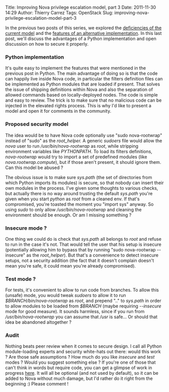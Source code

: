 Title: Improving Nova privilege escalation model, part 3
Date: 2011-11-30 14:29
Author: Thierry Carrez
Tags: OpenStack
Slug: improving-nova-privilege-escalation-model-part-3

In the previous two posts of this series, we explored the [deficiencies
of the current
model]({filename}/improving-nova-privilege-escalation-model-part-1.md)
and the [features of an alternative
implementation]({filename}/improving-nova-privilege-escalation-model-part-2.md).
In this last post, we'll discuss the advantages of a Python
implementation and open discussion on how to secure it properly.

### Python implementation

It's quite easy to implement the features that were mentioned in the
previous post in Python. The main advantage of doing so is that the code
can happily live inside Nova code, in particular the filters definition
files can be implemented as Python modules that are loaded if present.
That solves the issue of shipping definitions within Nova and also the
separation of allowed commands based on locally-deployed nodes. The code
is simple and easy to review. The trick is to make sure that no
malicious code can be injected in the elevated rights process. This is
why I'd like to present a model and open it for comments in the
community.

### Proposed security model

The idea would be to have Nova code optionally use "sudo nova-rootwrap"
instead of "sudo" as the *root\_helper.* A generic *sudoers* file would
allow the *nova* user to run */usr/bin/nova-rootwrap* as *root*, while
stripping environment variables like *PYTHONPATH*. To load its filters
definitions, *nova-rootwrap* would try to import a set of predefined
modules (like *nova.rootwrap.compute*), but if those aren't present, it
should ignore them. Can this model be abused ?

The obvious issue is to make sure *sys.path* (the set of directories
from which Python imports its modules) is secure, so that nobody can
insert their own modules in the process. I've given some thoughts to
various checks, but actually there is no way around trusting the default
*sys.path* you're given when you start *python* as *root* from a cleaned
env. If that's compromised, you're toasted the moment you "import sys"
anyway. So using *sudo* to only allow */usr/bin/nova-rootwrap* and
cleaning the environment should be enough. Or am I missing something ?

### Insecure mode ?

One thing we could do is check that *sys.path* all belongs to *root* and
refuse to run in the case it's not. That would tell the user that his
setup is insecure (potentially allowing him to bypass that by running
"sudo nova-rootwrap --insecure" as the *root\_helper*). But that's a
convenience to detect insecure setups, not a security addition (the fact
that it doesn't complain doesn't mean you're safe, it could mean you're
already compromised).

### Test mode ?

For tests, it's convenient to allow to run code from branches. To allow
this (unsafe) mode, you would tweak *sudoers* to allow it to run
*\$BRANCH/bin/nova-rootwrap* as *root*, and prepend ".." to *sys.path*
in order to allow modules to be loaded from *\$BRANCH* (maybe requiring
*--insecure* mode for good measure). It sounds harmless, since if you
run from */usr/bin/nova-rootwrap* you can assume that */usr* is safe...
Or should that idea be abandoned altogether ?

### Audit

Nothing beats peer review when it comes to secure design. I call all
Python module-loading experts and security white-hats out there: would
this work ? Are those safe assumptions ? How much do you like *insecure*
and *test* modes ? Would you suggest something else ? If you're one of
those that can't think in words but require code, you can get a glimpse
of work in progress
[here](https://github.com/ttx/nova/compare/master...root-wrapper). It
will all be optional (and not used by default), so it can be added to
Nova without much damage, but I'd rather do it right from the beginning
:) Please comment !
